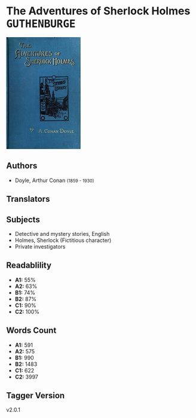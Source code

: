 # The Adventures of Sherlock Holmes <kbd>GUTHENBURGE</kbd>

![](./cover.medium.jpg "")

## Authors


 - Doyle, Arthur Conan <small>(1859 - 1930)</small>

## Translators



## Subjects


 - Detective and mystery stories, English
 - Holmes, Sherlock (Fictitious character)
 - Private investigators

## Readablility


 - **A1:** 55%
 - **A2:** 63%
 - **B1:** 74%
 - **B2:** 87%
 - **C1:** 90%
 - **C2:** 100%

## Words Count


 - **A1:** 591
 - **A2:** 575
 - **B1:** 990
 - **B2:** 1483
 - **C1:** 622
 - **C2:** 3997

## Tagger Version


v2.0.1
